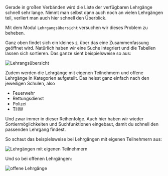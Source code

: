 Gerade in großen Verbänden wird die Liste der verfügbaren Lehrgänge schnell sehr lange. Nimmt man selbst dann auch noch an vielen Lehrgängen teil, verliert man auch hier schnell den Überblick.

Mit dem Modul `Lehrgangsübersicht` versuchen wir dieses Problem zu beheben.

Ganz oben findet sich ein kleines `i`, über das eine Zusammenfassung geöffnet wird. Natürlich haben wir eine Suche integriert und die Tabellen lassen sich sortieren. Das ganze sieht beispielsweise so aus:

![Lehrangsübersicht](./overview.png)

Zudem werden die Lehrgänge mit eigenen Teilnehmern und offene Lehrgänge in Kategorien aufgeteilt. Das heisst ganz einfach nach den jeweiligen Schulen, also
* Feuerwehr
* Rettungsdienst
* Polizei
* THW

Und zwar immer in dieser Reihenfolge. Auch hier haben wir wieder Sortiermöglichkeiten und Suchfunktionen eingebaut, damit du schnell den passenden Lehrgang findest.

So schaut das beispielsweise bei Lehrgängen mit eigenen Teilnehmern aus:

![Lehrgängen mit eigenen Teilnehmern](./own.png)

Und so bei offenen Lehrgängen:

![offene Lehrgänge](./alliance.png)
